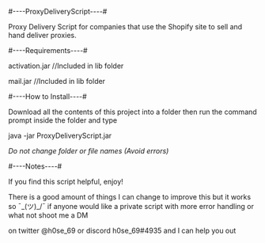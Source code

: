#----ProxyDeliveryScript----#

Proxy Delivery Script for companies that use the Shopify site to sell and hand deliver proxies.


#----Requirements----#

activation.jar //Included in lib folder

mail.jar //Included in lib folder


#----How to Install----#

Download all the contents of this project into a folder then run the command prompt inside the folder and type 

java -jar ProxyDeliveryScript.jar

*Do not change folder or file names (Avoid errors)*

#----Notes----#

If you find this script helpful, enjoy! 

There is a good amount of things I can change to improve this but it works so ¯\_(ツ)_/¯ if anyone would like a private script with more error handling or what not shoot me a DM 

on twitter @h0se_69 or discord h0se_69#4935 and I can help you out
